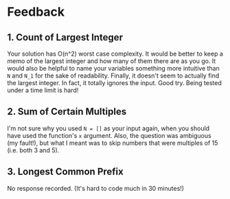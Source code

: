 # Feedback

## 1. Count of Largest Integer

Your solution has O(n^2) worst case complexity. It would be better to keep a
memo of the largest integer and how many of them there are as you go. It would
also be helpful to name your variables something more intuitive than `N` and
`N_1` for the sake of readability. Finally, it doesn't seem to actually find
the largest integer. In fact, it totally ignores the input. Good try. Being
tested under a time limit is hard!

## 2. Sum of Certain Multiples

I'm not sure why you used `N = []` as your input again, when you should have
used the function's `x` argument. Also, the question was ambiguous (my
fault!), but what I meant was to skip numbers that were multiples of 15 (i.e. both 3 and 5).

## 3. Longest Common Prefix

No response recorded. (It's hard to code much in 30 minutes!)
